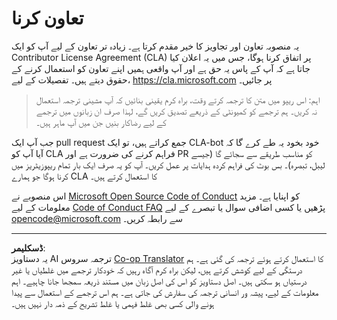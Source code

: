 <!--
CO_OP_TRANSLATOR_METADATA:
{
  "original_hash": "d6f80293fa9c213283eac7e79b078671",
  "translation_date": "2025-08-26T21:28:00+00:00",
  "source_file": "CONTRIBUTING.md",
  "language_code": "ur"
}
-->
# تعاون کرنا

یہ منصوبہ تعاون اور تجاویز کا خیر مقدم کرتا ہے۔ زیادہ تر تعاون کے لیے آپ کو ایک Contributor License Agreement (CLA) پر اتفاق کرنا ہوگا، جس میں یہ اعلان کیا جاتا ہے کہ آپ کے پاس یہ حق ہے اور آپ واقعی ہمیں اپنے تعاون کو استعمال کرنے کے حقوق دیتے ہیں۔ تفصیلات کے لیے، https://cla.microsoft.com پر جائیں۔

> اہم: اس ریپو میں متن کا ترجمہ کرتے وقت، براہ کرم یقینی بنائیں کہ آپ مشینی ترجمہ استعمال نہ کریں۔ ہم ترجمے کو کمیونٹی کے ذریعے تصدیق کریں گے، لہذا صرف ان زبانوں میں ترجمے کے لیے رضاکار بنیں جن میں آپ ماہر ہیں۔

جب آپ ایک pull request جمع کراتے ہیں، تو ایک CLA-bot خود بخود یہ طے کرے گا کہ آیا آپ کو CLA فراہم کرنے کی ضرورت ہے اور PR کو مناسب طریقے سے سجائے گا (جیسے لیبل، تبصرہ)۔ بس بوٹ کی فراہم کردہ ہدایات پر عمل کریں۔ آپ کو یہ صرف ایک بار تمام ریپوزیٹریز میں کرنا ہوگا جو ہمارے CLA کا استعمال کرتے ہیں۔

اس منصوبے نے [Microsoft Open Source Code of Conduct](https://opensource.microsoft.com/codeofconduct/) کو اپنایا ہے۔ مزید معلومات کے لیے [Code of Conduct FAQ](https://opensource.microsoft.com/codeofconduct/faq/) پڑھیں یا کسی اضافی سوال یا تبصرے کے لیے [opencode@microsoft.com](mailto:opencode@microsoft.com) سے رابطہ کریں۔

---

**ڈسکلیمر**:  
یہ دستاویز AI ترجمہ سروس [Co-op Translator](https://github.com/Azure/co-op-translator) کا استعمال کرتے ہوئے ترجمہ کی گئی ہے۔ ہم درستگی کے لیے کوشش کرتے ہیں، لیکن براہ کرم آگاہ رہیں کہ خودکار ترجمے میں غلطیاں یا غیر درستیاں ہو سکتی ہیں۔ اصل دستاویز کو اس کی اصل زبان میں مستند ذریعہ سمجھا جانا چاہیے۔ اہم معلومات کے لیے، پیشہ ور انسانی ترجمہ کی سفارش کی جاتی ہے۔ ہم اس ترجمے کے استعمال سے پیدا ہونے والی کسی بھی غلط فہمی یا غلط تشریح کے ذمہ دار نہیں ہیں۔